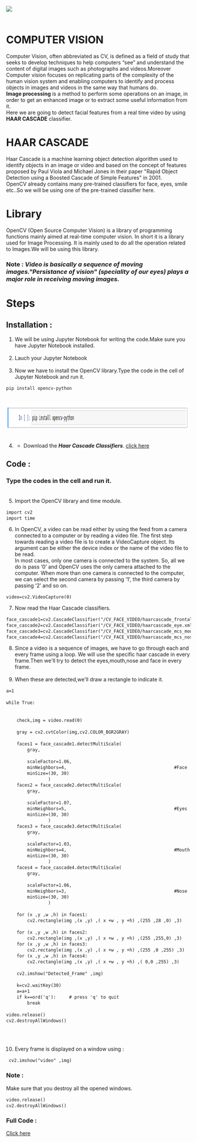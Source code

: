 <img src="/home/supernova/Software/GIT_Folder/CV_FACE_VIDEO/images_xmls_videos/1.gif" width="400"  /> <br><br>

# COMPUTER VISION
Computer Vision, often abbreviated as CV, is defined as a field of study that seeks to develop techniques to help computers “see” and understand the content of digital images such as photographs and videos.Moreover Computer vision focuses on replicating parts of the complexity of the human vision system and enabling computers to identify and process objects in images and videos in the same way that humans do. <br>**Image processing**  is a method to perform some operations on an image, in order to get an enhanced image or to extract some useful information from it.<br>
Here we are going to detect facial features from a real time video by using **HAAR CASCADE** classifier.
# HAAR CASCADE
Haar Cascade is a machine learning object detection algorithm used to identify objects in an image or video and based on the concept of ​​ features proposed by Paul Viola and Michael Jones in their paper "Rapid Object Detection using a Boosted Cascade of Simple Features" in 2001.<br>
OpenCV already contains many pre-trained classifiers for face, eyes, smile etc..So we will be using one of the pre-trained classifier here.
# Library
OpenCV (Open Source Computer Vision) is a library of programming functions mainly aimed at real-time computer vision. In short it is a library used for Image Processing. It is mainly used to do all the operation related to Images.We will be using this library.
### Note : ***Video is basically a sequence of moving images."Persistance of vision" (speciality of our eyes)  plays a major role in receiving moving images.*** 
# Steps
## Installation :


1. We will be using Jupyter Notebook for writing the code.Make sure you have Jupyter Notebook installed.<br><br>
2. Lauch your Jupyter Notebook<br><br>
3. Now we have to install the OpenCV library.Type the code in the cell of Jupyter Notebook and run it.
```
pip install opencv-python
```
<br>
<img src="https://github.com/Godson-Thomas/Image_Processing---Facial-Detection-Using-OpenCV/blob/master/Images/2.png" width="500" height=75>  <br><br> 

4. - Download the ***Haar Cascade Classifiers***. [click here](https://raw.githubusercontent.com/Godson-Thomas/Image_Processing--Car_Detection_using_OpenCV-python/master/cars.xml)<br>


 ## Code :
 ### Type the codes in the cell and run it.<br><br>
5. Import the OpenCV library and time module.
```
import cv2
import time
```
6. In OpenCV, a video can be read either by using the feed from a camera connected to a computer or by reading a video file. The first step towards reading a video file is to create a VideoCapture object. Its argument can be either the device index or the name of the video file to be read.<br>
In most cases, only one camera is connected to the system. So, all we do is pass ‘0’ and OpenCV uses the only camera attached to the computer. When more than one camera is connected to the computer, we can select the second camera by passing ‘1’, the third camera by passing ‘2’ and so on.
```
video=cv2.VideoCapture(0)

```
7. Now read the Haar Cascade classifiers.
```
face_cascade1=cv2.CascadeClassifier("/CV_FACE_VIDEO/haarcascade_frontalface_default.xml")
face_cascade2=cv2.CascadeClassifier("/CV_FACE_VIDEO/haarcascade_eye.xml")
face_cascade3=cv2.CascadeClassifier("/CV_FACE_VIDEO/haarcascade_mcs_mouth.xml")
face_cascade4=cv2.CascadeClassifier("/CV_FACE_VIDEO/haarcascade_mcs_nose.xml")
```
8. Since a video is a sequence of images, we have to go through each and every frame using a loop. We will use the specific haar cascade in every frame.Then we'll try to detect the eyes,mouth,nose and face in every frame.<br><br>
9. When these are detected,we'll draw a rectangle to indicate it.
```
a=1

while True:
    
    
    check,img = video.read(0)

    gray = cv2.cvtColor(img,cv2.COLOR_BGR2GRAY)
    
    faces1 = face_cascade1.detectMultiScale(
        gray,

        scaleFactor=1.06,
        minNeighbors=4,                                         #Face
        minSize=(30, 30)
                )
    faces2 = face_cascade2.detectMultiScale(
        gray,

        scaleFactor=1.07,
        minNeighbors=5,                                         #Eyes
        minSize=(30, 30)
                )
    faces3 = face_cascade3.detectMultiScale(
        gray,

        scaleFactor=1.03,
        minNeighbors=4,                                         #Mouth
        minSize=(30, 30)
                )
    faces4 = face_cascade4.detectMultiScale(
        gray,

        scaleFactor=1.06,
        minNeighbors=3,                                         #Nose
        minSize=(30, 30)
                )

    for (x ,y ,w ,h) in faces1:
        cv2.rectangle(img ,(x ,y) ,( x +w , y +h) ,(255 ,28 ,0) ,3)
    
    for (x ,y ,w ,h) in faces2:
        cv2.rectangle(img ,(x ,y) ,( x +w , y +h) ,(255 ,255,0) ,3)
    for (x ,y ,w ,h) in faces3:
        cv2.rectangle(img ,(x ,y) ,( x +w , y +h) ,(255 ,0 ,255) ,3)
    for (x ,y ,w ,h) in faces4:
        cv2.rectangle(img ,(x ,y) ,( x +w , y +h) ,( 0,0 ,255) ,3)
    
    cv2.imshow("Detected_Frame" ,img)

    k=cv2.waitKey(30)
    a=a+1
    if k==ord('q'):     # press 'q' to quit
        break

video.release()
cv2.destroyAllWindows()


```
<br>

10. Every frame is displayed on a window using :
```
 cv2.imshow("video" ,img)
 ```
 ### Note :
 Make sure that you destroy all the opened windows.
 ```
 video.release()
cv2.destroyAllWindows()

```
### Full Code :
[Click here](https://github.com/Godson-Thomas/Image_Processing--Car_Detection_using_OpenCV-python/blob/master/Detection.ipynb)